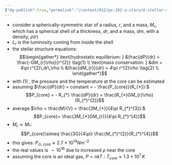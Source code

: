 ```yaml
---
{"dg-publish":true,"permalink":"/content/012/px-282-a-stars/d-stellar-structure-and-interiors/px-282-d1-stellar-interiors/","created":"2024-11-25T10:50:32.000+00:00","updated":"2024-11-26T09:39:30.087+00:00"}
---
```


- consider a spherically-symmetric star of a radius, $r$, and a mass, $M_{r}$, which has a spherical shell of a thickness, $dr$, and a mass, ${} dm {}$, with a density, $\rho(r)$
- $L_r$ is the luminosity coming from inside the shell
- the stellar structure equations: 
$$\begin{gather*}
	\text{hydrostatic equilibrium: } &\frac{dP}{dr} = \frac{-GM_{r}\rho}{r^{2}} \tag{1} \\
	\text{mass conservation: } &dm = 4\pi r^{2}\,dr\,\rho \\
	&\frac{dM_{r}}{dr} = 4\pi r^{2}\rho \tag{2} \\
\end{gather*}$$
- with $(1)$ , the pressure and the temperature at the core can be estimated
- assuming $\frac{dP}{dr} = constant = - \frac{P_{core}}{R_{*}}:$ 
$$P_{core} = - R_{*} \frac{dP}{dr} = \frac{R_{*}GM_{r}\rho}{R_{*}^{2}}$$
- average $\rho = \frac{M}{V} = \frac{3M_{*}}{4\pi R_{*}^{3}}:$ 
$$P_{core}= \frac{3M_{*}GM_{r}}{4\pi R_{*}^{4}}$$
- $M_{r}\simeq M_{*}:$ 
$$P_{core}\simeq \frac{3G}{4\pi} \frac{M_{*}^{2}}{R_{*}^{4}}$$
- this gives: $P_{\odot,core} \approx 2.7\times10^{14}Nm^{-2}$
- the real values is $\sim10^{16}$ due to increased $\rho$ near the core
- assuming the core is an ideal gas, $P = nkT: T_{core}\approx 1.3\times10^7\,K$

